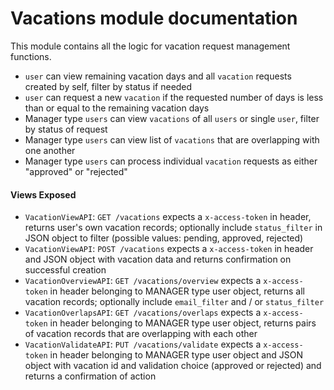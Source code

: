 # Vacations module documentation

This module contains all the logic for vacation request management functions.
* `user` can view remaining vacation days and all `vacation` requests created by self, filter by status if needed
* `user` can request a new `vacation` if the requested number of days is less than or equal to the remaining vacation days
* Manager type `users` can view `vacations` of all `users` or single `user`, filter by status of request
* Manager type `users` can view list of `vacations` that are overlapping with one another
* Manager type `users` can process individual `vacation` requests as either "approved" or "rejected"

#### Views Exposed
* `VacationViewAPI`: `GET /vacations` expects a `x-access-token` in header, returns user's own vacation records; optionally include `status_filter` in JSON object to filter (possible values: pending, approved, rejected)
* `VacationViewAPI`: `POST /vacations` expects a `x-access-token` in header and JSON object with vacation data and returns confirmation on successful creation
* `VacationOverviewAPI`: `GET /vacations/overview` expects a `x-access-token` in header belonging to MANAGER type user object, returns all vacation records; optionally include `email_filter` and / or `status_filter`
* `VacationOverlapsAPI`: `GET /vacations/overlaps` expects a `x-access-token` in header belonging to MANAGER type user object, returns pairs of vacation records that are overlapping with each other
* `VacationValidateAPI`: `PUT /vacations/validate` expects a `x-access-token` in header belonging to MANAGER type user object and JSON object with vacation id and validation choice (approved or rejected) and returns a confirmation of action 